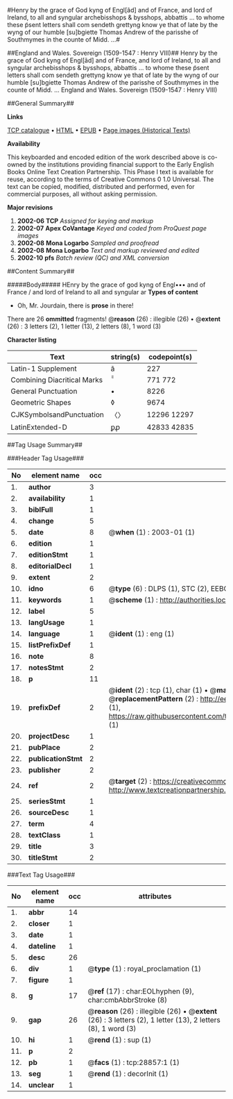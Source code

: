 #Henry by the grace of God kyng of Engl[ãd] and of France, and lord of Ireland, to all and syngular archebisshops & bysshops, abbattis ...  to whome these p̃sent letters shall com sendeth grettyng know ye that of late by the wyng of our humble [su]bgiette Thomas Andrew of the parisshe of Southmymes in the counte of Midd. ...#

##England and Wales. Sovereign (1509-1547 : Henry VIII)##
Henry by the grace of God kyng of Engl[ãd] and of France, and lord of Ireland, to all and syngular archebisshops & bysshops, abbattis ...  to whome these p̃sent letters shall com sendeth grettyng know ye that of late by the wyng of our humble [su]bgiette Thomas Andrew of the parisshe of Southmymes in the counte of Midd. ...
England and Wales. Sovereign (1509-1547 : Henry VIII)

##General Summary##

**Links**

[TCP catalogue](http://www.ota.ox.ac.uk/tcp/)  • 
[HTML](http://tei.it.ox.ac.uk/tcp/Texts-HTML/free/A21/A21466.html)  • 
[EPUB](http://tei.it.ox.ac.uk/tcp/Texts-EPUB/free/A21/A21466.epub) • 
[Page images (Historical Texts)](https://data.historicaltexts.jisc.ac.uk/view?pubId=eebo-33150998e&pageId=eebo-33150998e-28857-1)

**Availability**

This keyboarded and encoded edition of the
	       work described above is co-owned by the institutions
	       providing financial support to the Early English Books
	       Online Text Creation Partnership. This Phase I text is
	       available for reuse, according to the terms of Creative
	       Commons 0 1.0 Universal. The text can be copied,
	       modified, distributed and performed, even for
	       commercial purposes, all without asking permission.

**Major revisions**

1. __2002-06__ __TCP__ *Assigned for keying and markup*
1. __2002-07__ __Apex CoVantage__ *Keyed and coded from ProQuest page images*
1. __2002-08__ __Mona Logarbo__ *Sampled and proofread*
1. __2002-08__ __Mona Logarbo__ *Text and markup reviewed and edited*
1. __2002-10__ __pfs__ *Batch review (QC) and XML conversion*

##Content Summary##

#####Body#####
HEnry by the grace of god kyng of Engl••• and of France / and lord of Ireland to all and syngular ar
**Types of content**

  * Oh, Mr. Jourdain, there is **prose** in there!

There are 26 **ommitted** fragments! 
 @__reason__ (26) : illegible (26)  •  @__extent__ (26) : 3 letters (2), 1 letter (13), 2 letters (8), 1 word (3)

**Character listing**


|Text|string(s)|codepoint(s)|
|---|---|---|
|Latin-1 Supplement|ã|227|
|Combining             Diacritical Marks|̃̄|771 772|
|General Punctuation|•|8226|
|Geometric Shapes|◊|9674|
|CJKSymbolsandPunctuation|〈〉|12296 12297|
|LatinExtended-D|ꝑꝓ|42833 42835|

##Tag Usage Summary##

###Header Tag Usage###

|No|element name|occ|attributes|
|---|---|---|---|
|1.|__author__|3||
|2.|__availability__|1||
|3.|__biblFull__|1||
|4.|__change__|5||
|5.|__date__|8| @__when__ (1) : 2003-01 (1)|
|6.|__edition__|1||
|7.|__editionStmt__|1||
|8.|__editorialDecl__|1||
|9.|__extent__|2||
|10.|__idno__|6| @__type__ (6) : DLPS (1), STC (2), EEBO-CITATION (1), OCLC (1), VID (1)|
|11.|__keywords__|1| @__scheme__ (1) : http://authorities.loc.gov/ (1)|
|12.|__label__|5||
|13.|__langUsage__|1||
|14.|__language__|1| @__ident__ (1) : eng (1)|
|15.|__listPrefixDef__|1||
|16.|__note__|8||
|17.|__notesStmt__|2||
|18.|__p__|11||
|19.|__prefixDef__|2| @__ident__ (2) : tcp (1), char (1)  •  @__matchPattern__ (2) : ([0-9\-]+):([0-9IVX]+) (1), (.+) (1)  •  @__replacementPattern__ (2) : http://eebo.chadwyck.com/downloadtiff?vid=$1&page=$2 (1), https://raw.githubusercontent.com/textcreationpartnership/Texts/master/tcpchars.xml#$1 (1)|
|20.|__projectDesc__|1||
|21.|__pubPlace__|2||
|22.|__publicationStmt__|2||
|23.|__publisher__|2||
|24.|__ref__|2| @__target__ (2) : https://creativecommons.org/publicdomain/zero/1.0/ (1), http://www.textcreationpartnership.org/docs/. (1)|
|25.|__seriesStmt__|1||
|26.|__sourceDesc__|1||
|27.|__term__|4||
|28.|__textClass__|1||
|29.|__title__|3||
|30.|__titleStmt__|2||


###Text Tag Usage###

|No|element name|occ|attributes|
|---|---|---|---|
|1.|__abbr__|14||
|2.|__closer__|1||
|3.|__date__|1||
|4.|__dateline__|1||
|5.|__desc__|26||
|6.|__div__|1| @__type__ (1) : royal_proclamation (1)|
|7.|__figure__|1||
|8.|__g__|17| @__ref__ (17) : char:EOLhyphen (9), char:cmbAbbrStroke (8)|
|9.|__gap__|26| @__reason__ (26) : illegible (26)  •  @__extent__ (26) : 3 letters (2), 1 letter (13), 2 letters (8), 1 word (3)|
|10.|__hi__|1| @__rend__ (1) : sup (1)|
|11.|__p__|2||
|12.|__pb__|1| @__facs__ (1) : tcp:28857:1 (1)|
|13.|__seg__|1| @__rend__ (1) : decorInit (1)|
|14.|__unclear__|1||
